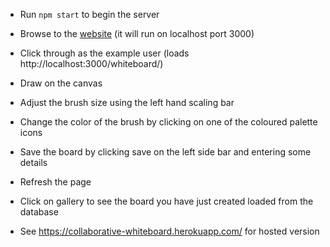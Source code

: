 * Run `npm start` to begin the server
* Browse to the [website](http://localhost:3000) (it will run on localhost port 3000)
* Click through as the example user (loads http://localhost:3000/whiteboard/)
* Draw on the canvas
* Adjust the brush size using the left hand scaling bar
* Change the color of the brush by clicking on one of the coloured palette icons
* Save the board by clicking save on the left side bar and entering some details
* Refresh the page
* Click on gallery to see the board you have just created loaded from the database

* See https://collaborative-whiteboard.herokuapp.com/ for hosted version